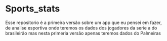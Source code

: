 # Sports_stats
Esse repositorio é a primeira versão sobre um app que eu pensei em fazer, de analise esportiva onde teremos os dados dos jogadores da serie a do brasileirão mas nesta primeria versão apenas teremos dados do Palmeiras
